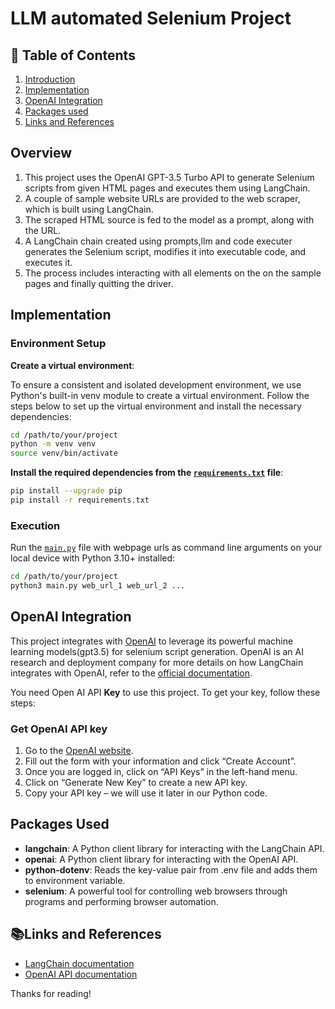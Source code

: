 # LLM automated Selenium Project

## 📌 Table of Contents
1. [Introduction](#introduction)
2. [Implementation](#implementation)
3. [OpenAI Integration](#openai-integration)
4. [Packages used](#packages-used)
5. [Links and References](#links-and-references)
## Overview

1. This project uses the OpenAI GPT-3.5 Turbo API to generate Selenium scripts from given HTML pages and executes them using LangChain.
2. A couple of sample website URLs are provided to the web scraper, which is built using LangChain.
3. The scraped HTML source is fed to the model as a prompt, along with the URL.
4. A LangChain chain created using prompts,llm and code executer generates the Selenium script, modifies it into executable code, and executes it.
5. The process includes interacting with all elements on the on the sample pages and finally quitting the driver.


## Implementation

### Environment Setup
 **Create a virtual environment**:

To ensure a consistent and isolated development environment, we use Python's built-in venv module to create a virtual environment. Follow the steps below to set up the virtual environment and install the necessary dependencies:

   ```sh
   cd /path/to/your/project
   python -m venv venv
   source venv/bin/activate
```

 **Install the required dependencies from the [`requirements.txt`](requirements.txt) file**:
 
   ```sh
   pip install --upgrade pip
   pip install -r requirements.txt

```

### Execution

Run the [`main.py`](main.py) file with webpage urls as command line arguments on your local device with Python 3.10+ installed:

  ```sh
cd /path/to/your/project
python3 main.py web_url_1 web_url_2 ...
```

## OpenAI Integration
This project integrates with [OpenAI](https://openai.com/) to leverage its powerful machine learning models(gpt3.5) for selenium script generation. OpenAI is an AI research and deployment company for more details on how LangChain integrates with OpenAI, refer to the [official documentation](https://python.langchain.com/docs/integrations/providers/openai).

You need Open AI API **Key** to use this project. To get your key, follow these steps:

### Get OpenAI API key

1. Go to the [OpenAI website](https://beta.openai.com/signup/).
2. Fill out the form with your information and click “Create Account”.
3. Once you are logged in, click on “API Keys” in the left-hand menu.
4. Click on “Generate New Key” to create a new API key.
5. Copy your API key – we will use it later in our Python code.

## Packages Used

- **langchain**: A Python client library for interacting with the LangChain API.
- **openai**: A Python client library for interacting with the OpenAI API.
- **python-dotenv**: Reads the key-value pair from .env file and adds them to environment variable.
- **selenium**: A powerful tool for controlling web browsers through programs and performing browser automation.


## 📚Links and References

- [LangChain documentation](https://python.langchain.com/v0.1/docs/get_started/introduction
)
- [OpenAI API documentation](https://platform.openai.com/docs/overview
)



Thanks for reading!
















